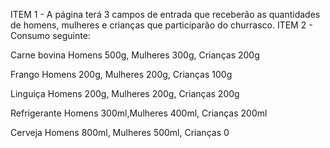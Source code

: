 ITEM 1 - A página terá 3 campos de entrada que receberão as quantidades de homens, mulheres e crianças que participarão do churrasco.
ITEM 2 -  Consumo seguinte:
 	
Carne bovina
Homens 500g, Mulheres 300g, Crianças 200g

Frango
Homens 200g, Mulheres 200g, Crianças 100g

Linguiça
Homens 200g, Mulheres 200g, Crianças 200g

Refrigerante
Homens 300ml,Mulheres 400ml, Crianças 200ml

Cerveja
Homens 800ml, Mulheres 500ml, Crianças 0
